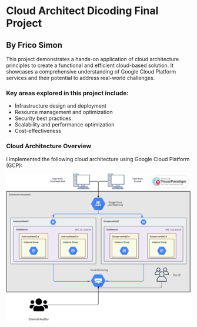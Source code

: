 # Cloud Architect Dicoding Final Project
## By Frico Simon

This project demonstrates a hands-on application of cloud architecture principles to create a functional and efficient cloud-based solution. It showcases a comprehensive understanding of Google Cloud Platform services and their potential to address real-world challenges.

### Key areas explored in this project include:

- Infrastructure design and deployment
- Resource management and optimization
- Security best practices
- Scalability and performance optimization
- Cost-effectiveness

### Cloud Architecture Overview

I implemented the following cloud architecture using Google Cloud Platform (GCP):

![GCP Architecture](https://github.com/FricoSimon/Cloud-Architect-Dicoding/blob/main/gcp%20architecture.png)


